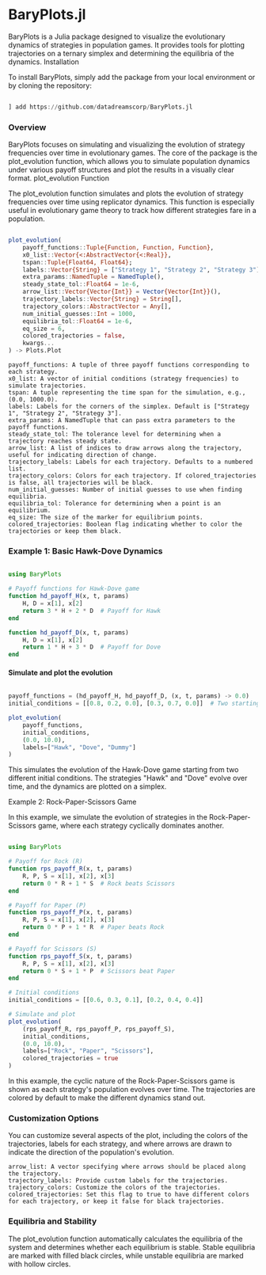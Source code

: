 # BaryPlots.jl

BaryPlots is a Julia package designed to visualize the evolutionary dynamics of strategies in population games. It provides tools for plotting trajectories on a ternary simplex and determining the equilibria of the dynamics.
Installation

To install BaryPlots, simply add the package from your local environment or by cloning the repository:

```julia

] add https://github.com/datadreamscorp/BaryPlots.jl

```

### Overview

BaryPlots focuses on simulating and visualizing the evolution of strategy frequencies over time in evolutionary games. The core of the package is the plot_evolution function, which allows you to simulate population dynamics under various payoff structures and plot the results in a visually clear format.
plot_evolution Function

The plot_evolution function simulates and plots the evolution of strategy frequencies over time using replicator dynamics. This function is especially useful in evolutionary game theory to track how different strategies fare in a population.

```julia

plot_evolution(
    payoff_functions::Tuple{Function, Function, Function},
    x0_list::Vector{<:AbstractVector{<:Real}},
    tspan::Tuple{Float64, Float64};
    labels::Vector{String} = ["Strategy 1", "Strategy 2", "Strategy 3"],
    extra_params::NamedTuple = NamedTuple(),
    steady_state_tol::Float64 = 1e-6,
    arrow_list::Vector{Vector{Int}} = Vector{Vector{Int}}(),
    trajectory_labels::Vector{String} = String[],
    trajectory_colors::AbstractVector = Any[],
    num_initial_guesses::Int = 1000,
    equilibria_tol::Float64 = 1e-6,
    eq_size = 6,
    colored_trajectories = false,
    kwargs...
) -> Plots.Plot

```

    payoff_functions: A tuple of three payoff functions corresponding to each strategy.
    x0_list: A vector of initial conditions (strategy frequencies) to simulate trajectories.
    tspan: A tuple representing the time span for the simulation, e.g., (0.0, 1000.0).
    labels: Labels for the corners of the simplex. Default is ["Strategy 1", "Strategy 2", "Strategy 3"].
    extra_params: A NamedTuple that can pass extra parameters to the payoff functions.
    steady_state_tol: The tolerance level for determining when a trajectory reaches steady state.
    arrow_list: A list of indices to draw arrows along the trajectory, useful for indicating direction of change.
    trajectory_labels: Labels for each trajectory. Defaults to a numbered list.
    trajectory_colors: Colors for each trajectory. If colored_trajectories is false, all trajectories will be black.
    num_initial_guesses: Number of initial guesses to use when finding equilibria.
    equilibria_tol: Tolerance for determining when a point is an equilibrium.
    eq_size: The size of the marker for equilibrium points.
    colored_trajectories: Boolean flag indicating whether to color the trajectories or keep them black.

### Example 1: Basic Hawk-Dove Dynamics

```julia

using BaryPlots

# Payoff functions for Hawk-Dove game
function hd_payoff_H(x, t, params)
    H, D = x[1], x[2]
    return 3 * H + 2 * D  # Payoff for Hawk
end

function hd_payoff_D(x, t, params)
    H, D = x[1], x[2]
    return 1 * H + 3 * D  # Payoff for Dove
end

```

#### Simulate and plot the evolution

```julia

payoff_functions = (hd_payoff_H, hd_payoff_D, (x, t, params) -> 0.0)
initial_conditions = [[0.8, 0.2, 0.0], [0.3, 0.7, 0.0]]  # Two starting points

plot_evolution(
    payoff_functions,
    initial_conditions,
    (0.0, 10.0),
    labels=["Hawk", "Dove", "Dummy"]
)

```

This simulates the evolution of the Hawk-Dove game starting from two different initial conditions. The strategies "Hawk" and "Dove" evolve over time, and the dynamics are plotted on a simplex.


Example 2: Rock-Paper-Scissors Game

In this example, we simulate the evolution of strategies in the Rock-Paper-Scissors game, where each strategy cyclically dominates another.

```julia

using BaryPlots

# Payoff for Rock (R)
function rps_payoff_R(x, t, params)
    R, P, S = x[1], x[2], x[3]
    return 0 * R + 1 * S  # Rock beats Scissors
end

# Payoff for Paper (P)
function rps_payoff_P(x, t, params)
    R, P, S = x[1], x[2], x[3]
    return 0 * P + 1 * R  # Paper beats Rock
end

# Payoff for Scissors (S)
function rps_payoff_S(x, t, params)
    R, P, S = x[1], x[2], x[3]
    return 0 * S + 1 * P  # Scissors beat Paper
end

# Initial conditions
initial_conditions = [[0.6, 0.3, 0.1], [0.2, 0.4, 0.4]]

# Simulate and plot
plot_evolution(
    (rps_payoff_R, rps_payoff_P, rps_payoff_S),
    initial_conditions,
    (0.0, 10.0),
    labels=["Rock", "Paper", "Scissors"],
    colored_trajectories = true
)

```

In this example, the cyclic nature of the Rock-Paper-Scissors game is shown as each strategy's population evolves over time. The trajectories are colored by default to make the different dynamics stand out.

### Customization Options

You can customize several aspects of the plot, including the colors of the trajectories, labels for each strategy, and where arrows are drawn to indicate the direction of the population's evolution.

    arrow_list: A vector specifying where arrows should be placed along the trajectory.
    trajectory_labels: Provide custom labels for the trajectories.
    trajectory_colors: Customize the colors of the trajectories.
    colored_trajectories: Set this flag to true to have different colors for each trajectory, or keep it false for black trajectories.

### Equilibria and Stability

The plot_evolution function automatically calculates the equilibria of the system and determines whether each equilibrium is stable. Stable equilibria are marked with filled black circles, while unstable equilibria are marked with hollow circles.